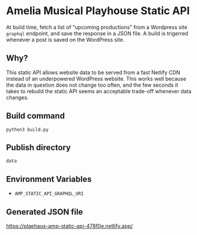 # Amelia Musical Playhouse Static API

At build time, fetch a list of "upcoming productions" from a Wordpress site `graphql` endpoint, and save the response in a JSON file. A build is trigerred whenever a post is saved on the WordPress site.

## Why?

This static API allows website data to be served from a fast Netlify CDN instead of an underpowered WordPress website. This works well because the data in question does not change too often, and the few seconds it takes to rebuild the static API seems an acceptable trade-off whenever data changes.

## Build command

```
python3 build.py
```

## Publish directory

```
data
```

## Environment Variables

- `AMP_STATIC_API_GRAPHQL_URI`

## Generated JSON file

https://plaehaus-amp-static-api-478f0e.netlify.app/
